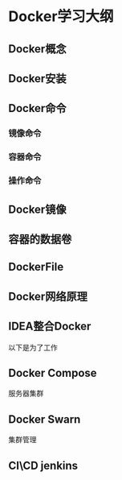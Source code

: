# Docker学习大纲

## Docker概念

## Docker安装

## Docker命令

### 镜像命令

### 容器命令

### 操作命令

## Docker镜像

## 容器的数据卷

## DockerFile

## Docker网络原理

## IDEA整合Docker

以下是为了工作

## Docker Compose

服务器集群

## Docker Swarn

集群管理

## CI\CD jenkins



